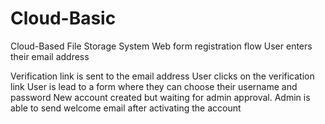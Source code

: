 # Cloud-Basic
Cloud-Based File Storage System
Web form registration flow
User enters their email address


Verification link is sent to the email address
User clicks on the verification link
User is lead to a form where they can choose their username and password
New account created but waiting for admin approval.
Admin is able to send welcome email after activating the account
